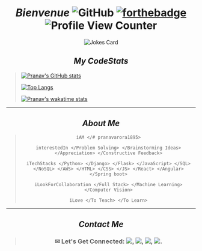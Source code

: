 <div align="center">
  
# _Bienvenue_ ![GitHub](https://img.shields.io/badge/github-%23121011.svg?style=for-the-badge&logo=github&logoColor=white)   [![forthebadge](https://forthebadge.com/images/badges/built-with-love.svg)](https://forthebadge.com) ![Profile View Counter](https://komarev.com/ghpvc/?username=pranavarora1895)

![Jokes Card](https://readme-jokes.vercel.app/api/?theme=radical)
  </div>
 
_<h2 align="center">My CodeStats</h2>_
  
> <a>[![Pranav's GitHub stats](https://github-readme-stats-sigma-five.vercel.app/api?username=pranavarora1895&theme=radical&show_icons=true&line_height=20&count_private=true)](https://github.com/pranavarora1895?tab=repositories)</a>  
>  
> <a>[![Top Langs](https://github-readme-stats-sigma-five.vercel.app/api/top-langs/?username=pranavarora1895&layout=compact&theme=radical)](https://github.com/pranavarora1895?tab=repositories)</a>
>
> [![Pranav's wakatime stats](https://github-readme-stats-sigma-five.vercel.app/api/wakatime?username=pranavarora1895&theme=radical)](https://wakatime.com/share/@pranavarora1895/697245fe-296e-4655-8579-ceb28b68f68c.png)
---

<div align="center">
  
  _<h2 align="center">About Me</h2>_
  
> ```
> iAM </# pranavarora1895>
> 
> interestedIn </Problem Solving> </Brainstorming Ideas> </Appreciation> </Constructive Feedback>
>
> iTechStacks </Python> </Django> </Flask> </JavaScript> </SQL> </NoSQL> </AWS> </HTML> </CSS> </JS> </React> </Angular> </Spring boot>
>
> iLookForCollaboration </Full Stack> </Machine Learning> </Computer Vision>
> 
> iLove </To Teach> </To Learn>
> ```
---

_<h2 align="center">Contact Me</h2>_

> ### ✉ Let's Get Connected: [<img src="https://img.shields.io/badge/Gmail-D14836?style=for-the-badge&logo=gmail&logoColor=white"/>](mailto:aurorapranav187@gmail.com), [<img src="https://img.shields.io/badge/LinkedIn-0077B5?style=for-the-badge&logo=linkedin&logoColor=white"/>](https://www.linkedin.com/in/pranav-arora-354b71bb), [<img src="https://img.shields.io/badge/Instagram-E4405F?style=for-the-badge&logo=instagram&logoColor=white"/>](https://www.instagram.com/arorapranav187/), [<img src = "https://img.shields.io/badge/Facebook-1877F2?style=for-the-badge&logo=facebook&logoColor=white"/>](https://www.facebook.com/cosmicpranav007/).

</div>
